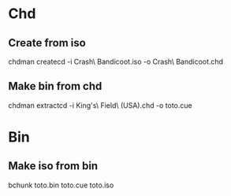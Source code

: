 
# Chd

## Create from iso

chdman createcd -i Crash\ Bandicoot.iso -o Crash\ Bandicoot.chd

## Make bin from chd

chdman extractcd -i King\'s\ Field\ \(USA\).chd -o toto.cue

# Bin

## Make iso from bin

bchunk toto.bin toto.cue toto.iso
